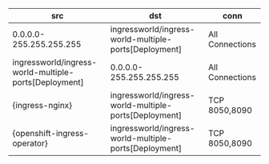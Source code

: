 | src | dst | conn |
|-----|-----|------|
| 0.0.0.0-255.255.255.255 | ingressworld/ingress-world-multiple-ports[Deployment] | All Connections |
| ingressworld/ingress-world-multiple-ports[Deployment] | 0.0.0.0-255.255.255.255 | All Connections |
| {ingress-nginx} | ingressworld/ingress-world-multiple-ports[Deployment] | TCP 8050,8090 |
| {openshift-ingress-operator} | ingressworld/ingress-world-multiple-ports[Deployment] | TCP 8050,8090 |